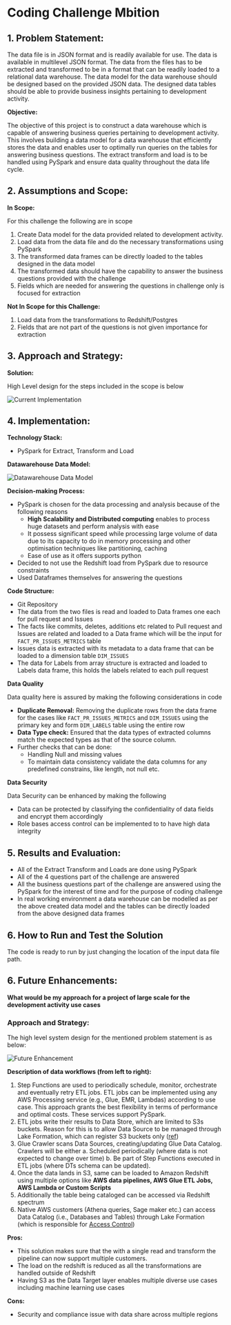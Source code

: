 # Coding Challenge Mbition

## 1. **Problem Statement:**

The data file is in JSON format and is readily available for use. The data is available in multilevel JSON format. The data from the files has to be extracted and transformed to be in a format that can be readily loaded to a relational data warehouse. The data model for the data warehouse should be designed based on the provided JSON data. The designed data tables should be able to provide business insights pertaining to development activity.

**Objective:** 

The objective of this project is to construct a data warehouse which is capable of answering business queries pertaining to development activity. This involves building a data model for a data warehouse that efficiently stores the data and enables user to optimally run queries on the tables for answering business questions. The extract transform and load is to be handled using PySpark and ensure data quality throughout the data life cycle.

## 2. Assumptions and Scope:

**In Scope:**

For this challenge the following are in scope 

1. Create Data model for the data provided related to development activity.
2. Load data from the data file and do the necessary transformations using PySpark
3. The transformed data frames can be directly loaded to the tables designed in the data model
4. The transformed data should have the capability to answer the business questions provided with the challenge 
5. Fields which are needed for answering the questions in challenge only is focused for extraction

**Not In Scope for this Challenge:** 

1. Load data from the transformations to Redshift/Postgres
2. Fields that are not part of the questions is not given importance for extraction 

## 3. **Approach and Strategy:**

**Solution:**

High Level design for the steps included in the scope is below 

![Current Implementation](Current%20Implementation.png)

## 4. **Implementation:**

**Technology Stack:** 

- PySpark for Extract, Transform and Load

**Datawarehouse Data Model:**

![Datawarehouse Data Model](GitHub%20DataModel.png)


**Decision-making Process:** 

- PySpark is chosen for the data processing and analysis because of the following reasons
    - **High** **Scalability and Distributed computing** enables to process huge datasets and perform analysis with ease
    - It possess significant speed while processing large volume of data due to its capacity to do in memory processing and other optimisation techniques like partitioning, caching
    - Ease of use as it offers supports python
- Decided to not use the Redshift load from PySpark due to resource constraints
- Used Dataframes themselves for answering the questions

**Code Structure:** 

- Git Repository
- The data from the two files is read and loaded to Data frames one each for pull request and Issues
- The facts like commits, deletes, additions etc related to Pull request and Issues are related and loaded to a Data frame which will be the input for `FACT_PR_ISSUES_METRICS` table
- Issues data is extracted with its metadata to a data frame that can be loaded to a dimension table `DIM_ISSUES`
- The data for Labels from array structure is extracted and loaded to Labels data frame, this holds the labels related to each pull request

**Data Quality**

Data quality here is assured by making the following considerations in code 

- **Duplicate Removal:** Removing the duplicate rows from the data frame for the cases like `FACT_PR_ISSUES_METRICS` and `DIM_ISSUES` using the primary key and form `DIM_LABELS` table using the entire row
- **Data Type check:** Ensured that the data types of extracted columns match the expected types as that of the source column.
- Further checks that can be done:
    - Handling Null and missing values
    - To maintain data consistency validate the data columns for any predefined constrains, like length, not null etc.

**Data Security**

Data Security can be enhanced by making the following 

- Data can be protected by classifying the confidentiality of data fields and encrypt them accordingly
- Role bases access control can be implemented to to have high data integrity

## 5. **Results and Evaluation:**

- All of the Extract Transform and Loads are done using PySpark
- All of the 4 questions part of the challenge are answered
- All the business questions part of the challenge are answered using the PySpark for the interest of time and for the purpose of coding challenge
- In real working environment a data warehouse can be modelled as per the above created data model and the tables can be directly loaded from the above designed data frames

## 6. How to Run and Test the Solution

The code is ready to run by just changing the location of the input data file path.

## 6. Future Enhancements:

**What would be my approach for a project of large scale for the development activity use cases**

### **Approach and Strategy:**

The high level system design for the mentioned problem statement is as below:

 ![Future Enhancement](Further%20Enhancements.png)


**Description of data workflows (from left to right):**

1. Step Functions are used to periodically schedule, monitor, orchestrate and eventually retry ETL jobs. ETL jobs can be implemented using any AWS Processing service (e.g., Glue, EMR, Lambdas) according to use case. This approach grants the best flexibility in terms of performance and optimal costs. These services support PySpark.
2. ETL jobs write their results to Data Store, which are limited to S3s buckets. Reason for this is to allow Data Source to be managed through Lake Formation, which can register S3 buckets only ([ref](https://docs.aws.amazon.com/lake-formation/latest/dg/register-data-lake.html))
3. Glue Crawler scans Data Sources, creating/updating Glue Data Catalog. Crawlers will be either a. Scheduled periodically (where data is not expected to change over time) b. Be part of Step Functions executed in ETL jobs (where DTs schema can be updated).
4. Once the data lands in S3, same can be loaded to Amazon Redshift using multiple options like ****AWS data pipelines, AWS Glue ETL Jobs, AWS Lambda or Custom Scripts****
5. Additionally the table being cataloged can be accessed via Redshift spectrum
6. Native AWS customers (Athena queries, Sage maker etc.) can access Data Catalog (i.e., Databases and Tables) through Lake Formation (which is responsible for [Access Control](https://w.amazon.com/bin/view/EUCX/Lifecycle/Projects/Quicksilver/Design/Clio/#H7.2AccessControl))

**Pros:**

- This solution makes sure that the with a single read and transform the pipeline can now  support multiple customers.
- The load on the redshift is reduced as all the transformations are handled outside of Redshift
- Having S3 as the Data Target layer enables multiple diverse use cases including machine learning use cases

**Cons:**

- Security and compliance issue with data share across multiple regions
